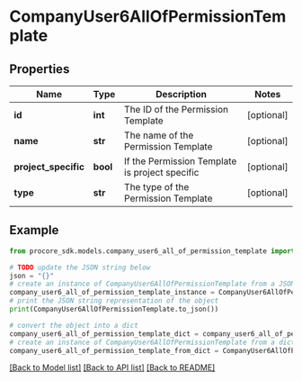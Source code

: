 # CompanyUser6AllOfPermissionTemplate


## Properties

Name | Type | Description | Notes
------------ | ------------- | ------------- | -------------
**id** | **int** | The ID of the Permission Template | [optional] 
**name** | **str** | The name of the Permission Template | [optional] 
**project_specific** | **bool** | If the Permission Template is project specific | [optional] 
**type** | **str** | The type of the Permission Template | [optional] 

## Example

```python
from procore_sdk.models.company_user6_all_of_permission_template import CompanyUser6AllOfPermissionTemplate

# TODO update the JSON string below
json = "{}"
# create an instance of CompanyUser6AllOfPermissionTemplate from a JSON string
company_user6_all_of_permission_template_instance = CompanyUser6AllOfPermissionTemplate.from_json(json)
# print the JSON string representation of the object
print(CompanyUser6AllOfPermissionTemplate.to_json())

# convert the object into a dict
company_user6_all_of_permission_template_dict = company_user6_all_of_permission_template_instance.to_dict()
# create an instance of CompanyUser6AllOfPermissionTemplate from a dict
company_user6_all_of_permission_template_from_dict = CompanyUser6AllOfPermissionTemplate.from_dict(company_user6_all_of_permission_template_dict)
```
[[Back to Model list]](../README.md#documentation-for-models) [[Back to API list]](../README.md#documentation-for-api-endpoints) [[Back to README]](../README.md)


